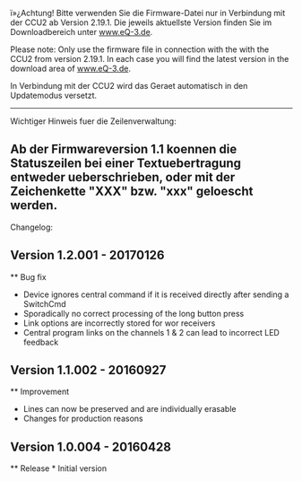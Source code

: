 ï»¿Achtung! Bitte verwenden Sie die Firmware-Datei nur in Verbindung mit der CCU2 ab Version 2.19.1.
Die jeweils aktuellste Version finden Sie im Downloadbereich unter www.eQ-3.de.

Please note: Only use the firmware file in connection with the with the CCU2 from version 2.19.1.
In each case you will find the latest version in the download area of www.eQ-3.de.

In Verbindung mit der CCU2 wird das Geraet automatisch in den Updatemodus versetzt.


-----------------------------------------------------------------------------------------------------------------------------------
Wichtiger Hinweis fuer die Zeilenverwaltung:                                                                        

Ab der Firmwareversion 1.1 koennen die Statuszeilen bei einer Textuebertragung entweder ueberschrieben, oder mit der Zeichenkette 
"XXX" bzw. "xxx" geloescht werden.                                                                                         
------------------------------------------------------------------------------------------------------------------------------------

Changelog:

Version 1.2.001 - 20170126
--------------------------------------------------------------
** Bug fix
  * Device ignores central command if it is received directly after sending a SwitchCmd
  * Sporadically no correct processing of the long button press
  * Link options are incorrectly stored for wor receivers
  * Central program links on the channels 1 & 2 can lead to incorrect LED feedback

Version 1.1.002 - 20160927
--------------------------------------------------------------

** Improvement
  * Lines can now be preserved and are individually erasable
  * Changes for production reasons

Version 1.0.004 - 20160428
--------------------------------------------------------------
** Release
	* Initial version